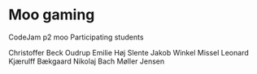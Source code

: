 # Moo gaming
 CodeJam p2 moo
Participating students

Christoffer Beck Oudrup
Emilie Høj Slente
Jakob Winkel Missel
Leonard Kjærulff Bækgaard
Nikolaj Bach Møller Jensen

